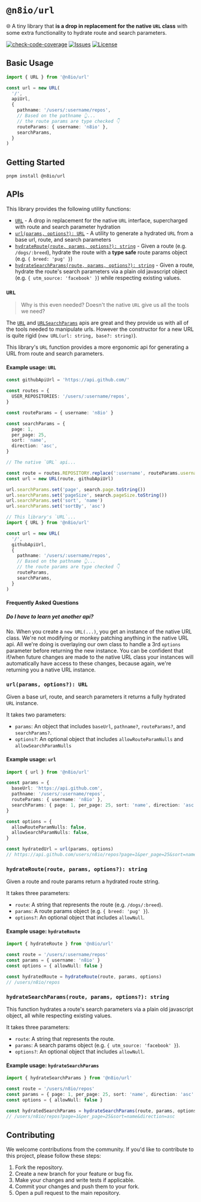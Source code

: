 # `@n8io/url`

🌐 A tiny library that **is a drop in replacement for the native `URL` class** with some extra functionality to hydrate route and search parameters.

[![check-code-coverage](https://img.shields.io/badge/code--coverage-100%25-brightgreen)](https://github.com/n8io/url/actions/workflows/publish.yml?query=branch%3Amain)
[![Issues](https://img.shields.io/github/issues/n8io/url)](https://github.com/n8io/url/issues)
[![License](https://img.shields.io/github/license/n8io/url)](https://github.com/n8io/url/blob/main/LICENSE)

## Basic Usage

```ts
import { URL } from '@n8io/url'

const url = new URL(
  '/',
  apiUrl, 
  {
    pathname: '/users/:username/repos',
    // Based on the pathname 👆...
    // the route params are type checked 👇 
    routeParams: { username: 'n8io' },
    searchParams,
  }
)
```

## Getting Started

```shell
pnpm install @n8io/url
```

## APIs

This library provides the following utility functions:

- [`URL`](#url) - A drop in replacement for the native `URL` interface, supercharged with route and search parameter hydration
- [`url(params, options?): URL`](#urlparams-options-url) - A utility to generate a hydrated `URL` from a base url, route, and search parameters
- [`hydrateRoute(route, params, options?): string`](#hydraterouteroute-params-options-string) - Given a route (e.g. `/dogs/:breed`), hydrate the route with a **type safe** route params object (e.g. `{ breed: 'pug' }`)
- [`hydrateSearchParams(route, params, options?): string`](#hydratesearchparamsroute-params-options-string) - Given a route, hydrate the route's search parameters via a plain old javascript object (e.g. `{ utm_source: 'facebook' }`) while respecting existing values.

### `URL`

> Why is this even needed? Doesn't the native `URL` give us all the tools we need?

The [`URL`](https://developer.mozilla.org/en-US/docs/Web/API/URL) and [`URLSearchParams`](https://developer.mozilla.org/en-US/docs/Web/API/URLSearchParams) apis are great and they provide us with all of the tools needed to manipulate urls. However the constructor for a new URL is quite rigid (`new URL(url: string, base?: string)`). 

This library's `URL` function provides a more ergonomic api for generating a URL from route and search parameters.

#### Example usage: `URL`

```ts
const githubApiUrl = 'https://api.github.com/'

const routes = {
  USER_REPOSITORIES: '/users/:username/repos',
}

const routeParams = { username: 'n8io' }

const searchParams = {
  page: 1,
  per_page: 25,
  sort: 'name',
  direction: 'asc',
}

// The native `URL` api...

const route = routes.REPOSITORY.replace(':username', routeParams.username)
const url = new URL(route, githubApiUrl)

url.searchParams.set('page', search.page.toString())
url.searchParams.set('pageSize', search.pageSize.toString())
url.searchParams.set('sort', 'name')
url.searchParams.set('sortBy', 'asc')

// This library's `URL`...
import { URL } from '@n8io/url'

const url = new URL(
  '/', 
  githubApiUrl, 
  {
    pathname: '/users/:username/repos',
    // Based on the pathname 👆...
    // the route params are type checked 👇 
    routeParams,
    searchParams,
  }
)
```

#### Frequently Asked Questions

##### Do I have to learn yet another api?

No. When you create a `new URL(...)`, you get an instance of the native URL class. We're not modifying or monkey patching anything in the native URL api. All we're doing is overlaying our own class to handle a 3rd `options` parameter before returning the new instance. You can be confident that if/when future changes are made to the native URL class your instances will automatically have access to these changes, because again, we're returning you a native URL instance.

### `url(params, options?): URL`

Given a base url, route, and search parameters it returns a fully hydrated `URL` instance.

It takes two parameters:

- `params`: An object that includes `baseUrl`, `pathname?`, `routeParams?`, and `searchParams?`.
- `options?`: An optional object that includes `allowRouteParamNulls` and `allowSearchParamNulls`

#### Example usage: `url`

```ts
import { url } from '@n8io/url'

const params = {
  baseUrl: 'https://api.github.com',
  pathname: '/users/:username/repos',
  routeParams: { username: 'n8io' },
  searchParams: { page: 1, per_page: 25, sort: 'name', direction: 'asc' },
}

const options = {
  allowRouteParamNulls: false,
  allowSearchParamNulls: false,
}

const hydratedUrl = url(params, options)
// https://api.github.com/users/n8io/repos?page=1&per_page=25&sort=name&direction=asc
```

### `hydrateRoute(route, params, options?): string`

Given a route and route params return a hydrated route string.

It takes three parameters:

- `route`: A string that represents the route (e.g. `/dogs/:breed`).
- `params`: A route params object (e.g. `{ breed: 'pug' }`).
- `options?`: An optional object that includes `allowNull`.

#### Example usage: `hydrateRoute`

```ts
import { hydrateRoute } from '@n8io/url'

const route = '/users/:username/repos'
const params = { username: 'n8io' }
const options = { allowNull: false }

const hydratedRoute = hydrateRoute(route, params, options)
// /users/n8io/repos
```

### `hydrateSearchParams(route, params, options?): string`

This function hydrates a route's search parameters via a plain old javascript object, all while respecting existing values.

It takes three parameters:

- `route`: A string that represents the route.
- `params`: A search params object (e.g. `{ utm_source: 'facebook' }`).
- `options?`: An optional object that includes `allowNull`.

#### Example usage: `hydrateSearchParams`

```ts
import { hydrateSearchParams } from '@n8io/url'

const route = '/users/n8io/repos'
const params = { page: 1, per_page: 25, sort: 'name', direction: 'asc' }
const options = { allowNull: false }

const hydratedSearchParams = hydrateSearchParams(route, params, options)
// /users/n8io/repos?page=1&per_page=25&sort=name&direction=asc
```

## Contributing

We welcome contributions from the community. If you'd like to contribute to this project, please follow these steps:

1. Fork the repository.
2. Create a new branch for your feature or bug fix.
3. Make your changes and write tests if applicable.
4. Commit your changes and push them to your fork.
5. Open a pull request to the main repository.
